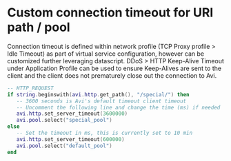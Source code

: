# Custom connection timeout for URI path / pool

Connection timeout is defined within network profile (TCP Proxy profile > Idle Timeout) as part of virtual service configuration, however can be customized further leveraging datascript. DDoS > HTTP Keep-Alive Timeout under Application Profile can be used to ensure Keep-Alives are sent to the client and the client does not prematurely close out the connection to Avi. 

```lua
-- HTTP_REQUEST
if string.beginswith(avi.http.get_path(), "/special/") then
   -- 3600 seconds is Avi's default timeout client timeout
   -- Uncomment the following line and change the time (ms) if needed
   avi.http.set_server_timeout(3600000)
   avi.pool.select("special_pool")
else
   -- Set the timeout in ms, this is currently set to 10 min
   avi.http.set_server_timeout(600000)
   avi.pool.select("default_pool")
end
```

